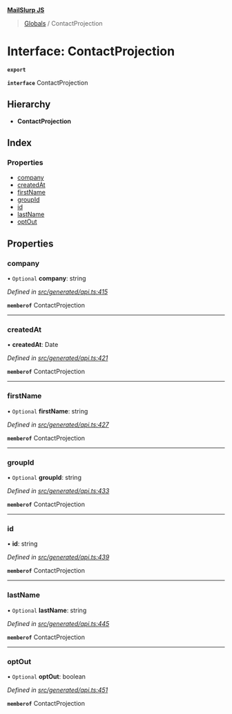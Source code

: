 **[MailSlurp JS](../README.md)**

> [Globals](../README.md) / ContactProjection

# Interface: ContactProjection

**`export`** 

**`interface`** ContactProjection

## Hierarchy

* **ContactProjection**

## Index

### Properties

* [company](contactprojection.md#company)
* [createdAt](contactprojection.md#createdat)
* [firstName](contactprojection.md#firstname)
* [groupId](contactprojection.md#groupid)
* [id](contactprojection.md#id)
* [lastName](contactprojection.md#lastname)
* [optOut](contactprojection.md#optout)

## Properties

### company

• `Optional` **company**: string

*Defined in [src/generated/api.ts:415](https://github.com/mailslurp/mailslurp-client/blob/36fa2ad/src/generated/api.ts#L415)*

**`memberof`** ContactProjection

___

### createdAt

•  **createdAt**: Date

*Defined in [src/generated/api.ts:421](https://github.com/mailslurp/mailslurp-client/blob/36fa2ad/src/generated/api.ts#L421)*

**`memberof`** ContactProjection

___

### firstName

• `Optional` **firstName**: string

*Defined in [src/generated/api.ts:427](https://github.com/mailslurp/mailslurp-client/blob/36fa2ad/src/generated/api.ts#L427)*

**`memberof`** ContactProjection

___

### groupId

• `Optional` **groupId**: string

*Defined in [src/generated/api.ts:433](https://github.com/mailslurp/mailslurp-client/blob/36fa2ad/src/generated/api.ts#L433)*

**`memberof`** ContactProjection

___

### id

•  **id**: string

*Defined in [src/generated/api.ts:439](https://github.com/mailslurp/mailslurp-client/blob/36fa2ad/src/generated/api.ts#L439)*

**`memberof`** ContactProjection

___

### lastName

• `Optional` **lastName**: string

*Defined in [src/generated/api.ts:445](https://github.com/mailslurp/mailslurp-client/blob/36fa2ad/src/generated/api.ts#L445)*

**`memberof`** ContactProjection

___

### optOut

• `Optional` **optOut**: boolean

*Defined in [src/generated/api.ts:451](https://github.com/mailslurp/mailslurp-client/blob/36fa2ad/src/generated/api.ts#L451)*

**`memberof`** ContactProjection
